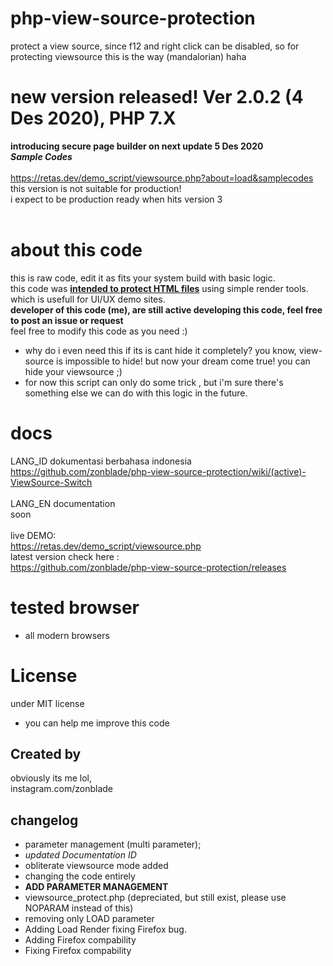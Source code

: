 # php-view-source-protection
protect a view source, since f12 and right click can be disabled, so for protecting viewsource this is the way (mandalorian) haha

# new version released! Ver 2.0.2 (4 Des 2020), PHP 7.X
__introducing secure page builder on next update 5 Des 2020__<br>
*__Sample Codes__*<br><br>
https://retas.dev/demo_script/viewsource.php?about=load&samplecodes<br>
this version is not suitable for production!<br>
i expect to be production ready when hits version 3 <br>
<br>
# about this code
this is raw code, edit it as fits your system build with basic logic.<br>
this code was <b><u>intended to protect HTML files</u></b> using simple render tools.
which is usefull for UI/UX demo sites.<br>
<b> developer of this code (me), are still active developing this code, feel free to post an issue or request</b><br>
feel free to modify this code as you need :)

+ why do i even need this if its is cant hide it completely?
you know, view-source is impossible to hide! but now your dream come true! you can hide your viewsource ;)
+ for now this script can only do some trick , but i'm sure there's something else we can do with this logic in the future.

# docs
LANG_ID dokumentasi berbahasa indonesia<br>
https://github.com/zonblade/php-view-source-protection/wiki/(active)-ViewSource-Switch
<br><br>
LANG_EN documentation<br>
soon
<br><br>
live DEMO:<br>
https://retas.dev/demo_script/viewsource.php<br>
latest version check here :<br>
https://github.com/zonblade/php-view-source-protection/releases<br>

# tested browser
+ all modern browsers

# License
under MIT license
+ you can help me improve this code

## Created by 
obviously its me lol,<br>
instagram.com/zonblade

## changelog
+ parameter management (multi parameter);
+ *updated Documentation ID*
+ obliterate viewsource mode added
+ changing the code entirely
+ <b>ADD PARAMETER MANAGEMENT</B>
+ viewsource_protect.php (depreciated, but still exist, please use NOPARAM instead of this)
+ removing only LOAD parameter
+ Adding Load Render fixing Firefox bug.
+ Adding Firefox compability
+ Fixing Firefox compability
